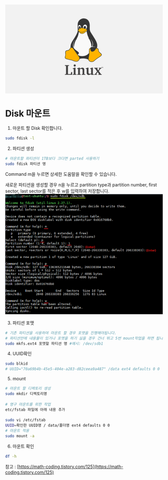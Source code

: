 ![](/study/assets/thumbnail_liunx.png)

# Disk 마운트

1. 마운트 할 Disk 확인합니다.

```bash
sudo fdisk -l
```

2. 파티션 생성

```bash
# 마운트할 파티션이 1TB보다 크다면 parted 사용하기
sudo fdisk 파티션 명
```

Command m을 누르면 상세한 도움말을 확인할 수 있습니다.

새로운 파티션을 생성할 경우 n을 누르고 partition type과 partition number, first sector, last sector를 적은 후 w를 입력하여 저장합니다.
![](/study/assets/content_liunx_mount_fdisk.png)

3. 파티션 포맷

```bash
# 기존 파티션을 사용하여 마운트 할 경우 포맷을 진행해야됩니다.
# 파티션안에 내용물이 있거나 포맷을 하기 싫을 경우 건너 뛰고 5번 mount작업을 하면 됩니다.
sudo mkfs.ext4 포맷할 파티션 명 #예시: /dev/sdb1
```

4. UUID확인

```bash
sudo blkid
# UUID="70a69b4b-45e5-404e-a283-d82ceea9a487" /data ext4 defaults 0 0
```

5. mount
```bash
# 마운트 할 디렉토리 생성
sudo mkdir 디렉토리명

# 영구 마운트를 위한 작업
etc/fstab 파일에 아래 내용 추가

sudo vi /etc/fstab
UUID=확인한 UUID명 / data/폴더명 ext4 defaults 0 0
# 마운트 적용
sudo mount -a
```

6. 마운트 확인

```bash
df -h
```

참고 : [https://math-coding.tistory.com/125](https://math-coding.tistory.com/125)